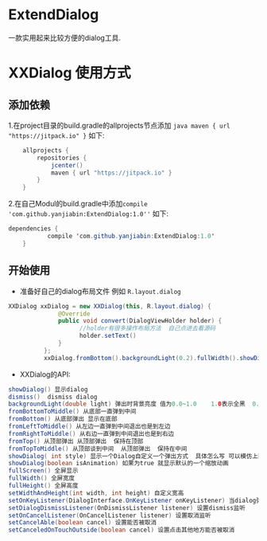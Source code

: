 # ExtendDialog
一款实用起来比较方便的dialog工具.
# XXDialog 使用方式
##  添加依赖
1.在project目录的build.gradle的allprojects节点添加
```java maven { url "https://jitpack.io" }```
如下:
```java
    allprojects {
        repositories {
            jcenter()
            maven { url "https://jitpack.io" }
        }
    }
```
2.在自己Modul的build.gradle中添加```compile 'com.github.yanjiabin:ExtendDialog:1.0''```
如下:
```java
dependencies {
	       compile 'com.github.yanjiabin:ExtendDialog:1.0'
	}
```
## 开始使用
* 准备好自己的dialog布局文件 例如 ```R.layout.dialog```
```java
XXDialog xxDialog = new XXDialog(this, R.layout.dialog) {
              @Override
              public void convert(DialogViewHolder holder) {
                    //holder有很多操作布局方法  自己点进去看源码
                    holder.setText()
              }
          };
          xxDialog.fromBottom().backgroundLight(0.2).fullWidth().showDialog();
 ```
* XXDialog的API:
```java
showDialog() 显示dialog
dismiss()  dismiss dialog
backgroundLight(double light) 弹出时背景亮度 值为0.0~1.0    1.0表示全黑  0.0表示全白
fromBottomToMiddle() 从底部一直弹到中间
fromBottom() 从底部弹出 显示在底部
fromLeftToMiddle() 从左边一直弹到中间退出也是到左边
fromRightToMiddle() 从右边一直弹到中间退出也是到右边
fromTop() 从顶部弹出 从顶部弹出  保持在顶部
fromTopToMiddle() 从顶部谈到中间  从顶部弹出  保持在中间
showDialog( int style) 显示一个Dialog自定义一个弹出方式  具体怎么写 可以模仿上面的
showDialog(boolean isAnimation) 如果为true 就显示默认的一个缩放动画
fullScreen() 全屏显示
fullWidth() 全屏宽度
fullHeight() 全屏高度
setWidthAndHeight(int width, int height) 自定义宽高
setOnKeyListener(DialogInterface.OnKeyListener onKeyListener) 当dialog弹出是 按键的点击事件会被dialog获取
setDialogDismissListener(OnDismissListener listener) 设置dismiss监听
setOnCancelListener(OnCancelListener listener) 设置取消监听
setCancelAble(boolean cancel) 设置能否被取消
setCanceledOnTouchOutside(boolean cancel) 设置点击其他地方能否被取消
